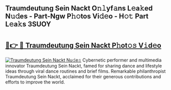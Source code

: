 ## Traumdeutung Sein Nackt O𝚗𝚕yf𝚊ns L𝚎a𝚔ed N𝚞𝚍es - Part-Ngw P𝚑𝚘tos Vi𝚍𝚎o - H𝚘𝚝 Part L𝚎a𝚔s 3SUOY

# <h2><a href="http://kf1zp4b.oniu.top/?m=Traumdeutung+Sein+Nackt">🔗👉 🔴 Traumdeutung Sein Nackt P𝚑ot𝚘𝚜 V𝚒d𝚎o</a></h2>

[![Traumdeutung Sein Nackt Nu𝚍e𝚜](https://i.imgur.com/0qMVB7G.gif)](http://kf1zp4b.oniu.top/?m=Traumdeutung+Sein+Nackt)
Cybernetic performer and multimedia innovator Traumdeutung Sein Nackt, famed for sharing dance and lifestyle ideas through viral dance routines and brief films. Remarkable philanthropist Traumdeutung Sein Nackt, acclaimed for their generous contributions and efforts to improve the world.  
